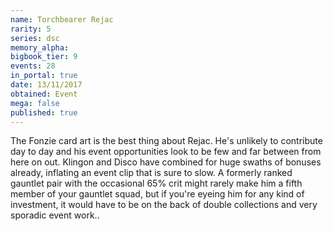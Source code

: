 ```yaml
---
name: Torchbearer Rejac
rarity: 5
series: dsc
memory_alpha:
bigbook_tier: 9
events: 28
in_portal: true
date: 13/11/2017
obtained: Event
mega: false
published: true
---
```


The Fonzie card art is the best thing about Rejac. He's unlikely to contribute day to day and his event opportunities look to be few and far between from here on out. Klingon and Disco have combined for huge swaths of bonuses already, inflating an event clip that is sure to slow. A formerly ranked gauntlet pair with the occasional 65% crit might rarely make him a fifth member of your gauntlet squad, but if you're eyeing him for any kind of investment, it would have to be on the back of double collections and very sporadic event work..
